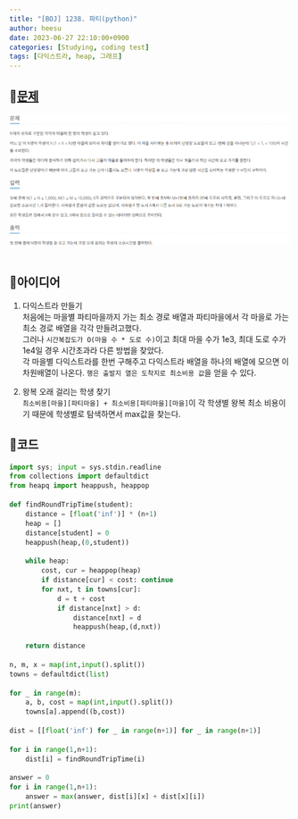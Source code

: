 ```yaml
---
title: "[BOJ] 1238. 파티(python)"
author: heesu
date: 2023-06-27 22:10:00+0900
categories: [Studying, coding test]
tags: [다익스트라, heap, 그래프]
---
```

## 📌[문제](https://www.acmicpc.net/problem/1238)
![Alt text](https://raw.githubusercontent.com/skagmltn7/practice_coding_test/595dfe63b4bc2a8802cfbb554bacc4cf790298ad/BOJ/img/problem_1238.PNG)
<br><br>

## 💪아이디어<br>
1. 다익스트라 만들기<br>
처음에는 마을별 파티마을까지 가는 최소 경로 배열과 파티마을에서 각 마을로 가는 최소 경로 배열을 각각 만들려고했다. <br>그러나 `시간복잡도가 O(마을 수 * 도로 수)`이고 최대 마을 수가 1e3, 최대 도로 수가 1e4일 경우 시간초과라 다른 방법을 찾았다.<br> 
각 마을별 다익스트라를 한번 구해주고 다익스트라 배열을 하나의 배열에 모으면 이차원배열이 나온다. `행은 출발지 열은 도착지로 최소비용 값`을 얻을 수 있다. <br>

2. 왕복 오래 걸리는 학생 찾기<br>
`최소비용[마을][파티마을] + 최소비용[파티마을][마을]`이 각 학생별 왕복 최소 비용이기 때문에 학생별로 탐색하면서 max값을 찾는다.<br>
## 🥂코드

```python
import sys; input = sys.stdin.readline
from collections import defaultdict
from heapq import heappush, heappop

def findRoundTripTime(student):
    distance = [float('inf')] * (n+1)
    heap = []
    distance[student] = 0
    heappush(heap,(0,student))

    while heap:
        cost, cur = heappop(heap)
        if distance[cur] < cost: continue
        for nxt, t in towns[cur]:
            d = t + cost
            if distance[nxt] > d:
                distance[nxt] = d
                heappush(heap,(d,nxt))

    return distance

n, m, x = map(int,input().split())
towns = defaultdict(list)

for _ in range(m):
    a, b, cost = map(int,input().split())
    towns[a].append((b,cost))

dist = [[float('inf') for _ in range(n+1)] for _ in range(n+1)]

for i in range(1,n+1):
    dist[i] = findRoundTripTime(i)

answer = 0
for i in range(1,n+1):
    answer = max(answer, dist[i][x] + dist[x][i])
print(answer)
```